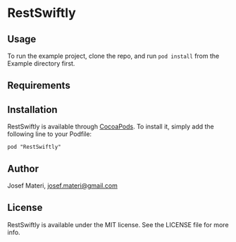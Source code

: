 # RestSwiftly

## Usage

To run the example project, clone the repo, and run `pod install` from the Example directory first.

## Requirements

## Installation

RestSwiftly is available through [CocoaPods](http://cocoapods.org). To install
it, simply add the following line to your Podfile:

    pod "RestSwiftly"

## Author

Josef Materi, josef.materi@gmail.com

## License

RestSwiftly is available under the MIT license. See the LICENSE file for more info.

